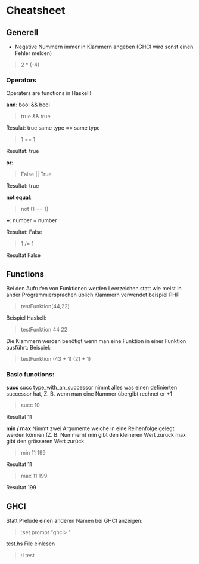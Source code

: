 
# Cheatsheet 

## Generell
- Negative Nummern immer in Klammern angeben (GHCI wird sonst einen Fehler melden)
> 2 * (-4)

### Operators
Operaters are functions in Haskell! 

**and**:
bool && bool
> true && true 

Resulat: true
same type == same type
> 1 == 1 

Resultat: true
 
**or**:

> False || True

Resultat: true

**not equal**:
> not (1 == 1)


**+**:
number + number

Resultat: False

> 1 /= 1

Resultat False


## Functions
Bei den Aufrufen von Funktionen werden Leerzeichen statt wie meist in ander Programmiersprachen üblich Klammern verwendet 
beispiel PHP
> testFunktion(44,22)

Beispiel Haskell:
> testFunktion 44 22

Die Klammern werden benötigt wenn man eine Funktion in einer Funktion ausführt:
Beispiel:
> testFunktion (43 + 1) (21 + 1)

### Basic functions:
**succ**
succ type_with_an_successor
nimmt alles was einen definierten successor hat, Z. B. wenn man eine Nummer übergibt rechnet er +1
> succ 10

Resultat 11

**min / max**
Nimmt zwei Argumente welche in eine Reihenfolge gelegt werden können (Z. B. Nummern)
min gibt den kleineren Wert zurück
max gibt den grösseren Wert zurück
> min 11 199

Resultat 11

> max 11 199

Resultat 199

## GHCI
Statt Prelude einen anderen Namen bei GHCI anzeigen:
> :set prompt "ghci> "

test.hs File einlesen 
> :l test 

